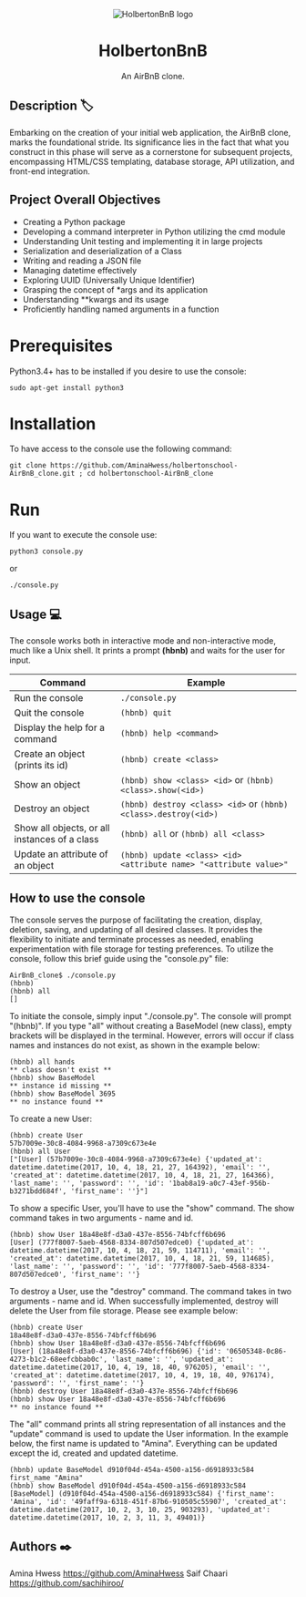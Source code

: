 <p align="center">
  <img src="https://www.google.com/url?sa=i&url=https%3A%2F%2Fgithub.com%2Fyeungegs%2FAirBnB_clone&psig=AOvVaw0Ql1TXq9NIvW7KvVkavhTi&ust=1709568476301000&source=images&cd=vfe&opi=89978449&ved=0CBEQjRxqFwoTCMD_rf-82IQDFQAAAAAdAAAAABAD" alt="HolbertonBnB logo">
</p>


<h1 align="center">HolbertonBnB</h1>
<p align="center">An AirBnB clone.</p>

## Description :label:
Embarking on the creation of your initial web application, the AirBnB clone, marks the foundational stride. Its significance lies in the fact that what you construct in this phase will serve as a cornerstone for subsequent projects, encompassing HTML/CSS templating, database storage, API utilization, and front-end integration.


## Project Overall Objectives

* Creating a Python package
* Developing a command interpreter in Python utilizing the cmd module
* Understanding Unit testing and implementing it in large projects
* Serialization and deserialization of a Class
* Writing and reading a JSON file
* Managing datetime effectively
* Exploring UUID (Universally Unique Identifier)
* Grasping the concept of *args and its application
* Understanding **kwargs and its usage
* Proficiently handling named arguments in a function

# Prerequisites 

Python3.4+ has to be installed if you desire to use the console:
```
sudo apt-get install python3
```

# Installation

To have access to the console use the following command:

```
git clone https://github.com/AminaHwess/holbertonschool-AirBnB_clone.git ; cd holbertonschool-AirBnB_clone
```

# Run

If you want to execute the console use:

```
python3 console.py
```
or
```
./console.py
```

## Usage 💻

The console works both in interactive mode and non-interactive mode, much like a Unix shell.
It prints a prompt **(hbnb)** and waits for the user for input.

Command | Example
------- | -------
Run the console | ```./console.py```
Quit the console | ```(hbnb) quit```
Display the help for a command | ```(hbnb) help <command>```
Create an object (prints its id)| ```(hbnb) create <class>```
Show an object | ```(hbnb) show <class> <id>``` or ```(hbnb) <class>.show(<id>)```
Destroy an object | ```(hbnb) destroy <class> <id>``` or ```(hbnb) <class>.destroy(<id>)```
Show all objects, or all instances of a class | ```(hbnb) all``` or ```(hbnb) all <class>```
Update an attribute of an object | ```(hbnb) update <class> <id> <attribute name> "<attribute value>"``` 

## How to use the console

The console serves the purpose of facilitating the creation, display, deletion, saving, and updating of all desired classes. It provides the flexibility to initiate and terminate processes as needed, enabling experimentation with file storage for testing preferences. To utilize the console, follow this brief guide using the "console.py" file:

```
AirBnB_clone$ ./console.py
(hbnb) 
(hbnb) all
[]
```

To initiate the console, simply input "./console.py". The console will prompt "(hbnb)". If you type "all" without creating a BaseModel (new class), empty brackets will be displayed in the terminal. However, errors will occur if class names and instances do not exist, as shown in the example below:

```
(hbnb) all hands
** class doesn't exist **
(hbnb) show BaseModel
** instance id missing **
(hbnb) show BaseModel 3695
** no instance found **
```

To create a new User:

```
(hbnb) create User
57b7009e-30c8-4084-9968-a7309c673e4e
(hbnb) all User
["[User] (57b7009e-30c8-4084-9968-a7309c673e4e) {'updated_at': datetime.datetime(2017, 10, 4, 18, 21, 27, 164392), 'email': '', 'created_at': datetime.datetime(2017, 10, 4, 18, 21, 27, 164366), 'last_name': '', 'password': '', 'id': '1bab8a19-a0c7-43ef-956b-b3271bdd684f', 'first_name': ''}"]
```

To show a specific User, you'll have to use the "show" command. The show command takes in two arguments - name and id. 

```
(hbnb) show User 18a48e8f-d3a0-437e-8556-74bfcff6b696
[User] (777f8007-5aeb-4568-8334-807d507edce0) {'updated_at': datetime.datetime(2017, 10, 4, 18, 21, 59, 114711), 'email': '', 'created_at': datetime.datetime(2017, 10, 4, 18, 21, 59, 114685), 'last_name': '', 'password': '', 'id': '777f8007-5aeb-4568-8334-807d507edce0', 'first_name': ''}
```

To destroy a User, use the "destroy" command. The command takes in two arguments - name and id. When successfully implemented, destroy will delete the User from file storage. Please see example below:

```
(hbnb) create User
18a48e8f-d3a0-437e-8556-74bfcff6b696
(hbnb) show User 18a48e8f-d3a0-437e-8556-74bfcff6b696
[User] (18a48e8f-d3a0-437e-8556-74bfcff6b696) {'id': '06505348-0c86-4273-b1c2-68eefcbbab0c', 'last_name': '', 'updated_at': datetime.datetime(2017, 10, 4, 19, 18, 40, 976205), 'email': '', 'created_at': datetime.datetime(2017, 10, 4, 19, 18, 40, 976174), 'password': '', 'first_name': ''}
(hbnb) destroy User 18a48e8f-d3a0-437e-8556-74bfcff6b696
(hbnb) show User 18a48e8f-d3a0-437e-8556-74bfcff6b696
** no instance found **
```

The "all" command prints all string representation of all instances and the "update" command is used to update the User information. In the example below, the first name is updated to "Amina". Everything can be updated except the id, created and updated datetime.

```
(hbnb) update BaseModel d910f04d-454a-4500-a156-d6918933c584 first_name "Amina"
(hbnb) show BaseModel d910f04d-454a-4500-a156-d6918933c584
[BaseModel] (d910f04d-454a-4500-a156-d6918933c584) {'first_name': 'Amina', 'id': '49faff9a-6318-451f-87b6-910505c55907', 'created_at': datetime.datetime(2017, 10, 2, 3, 10, 25, 903293), 'updated_at': datetime.datetime(2017, 10, 2, 3, 11, 3, 49401)}
```



## Authors :black_nib:
Amina Hwess <https://github.com/AminaHwess>
Saif Chaari <https://github.com/sachihiroo/>
